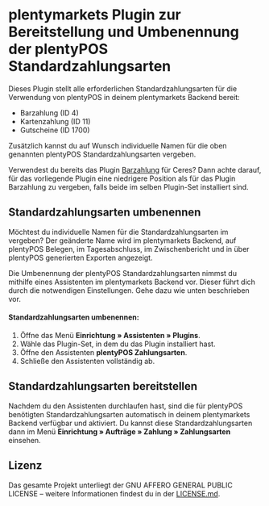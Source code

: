 # plentymarkets Plugin zur Bereitstellung und Umbenennung der plentyPOS Standardzahlungsarten

Dieses Plugin stellt alle erforderlichen Standardzahlungsarten für die Verwendung von plentyPOS in deinem plentymarkets Backend bereit:

* Barzahlung (ID 4)
* Kartenzahlung (ID 11)
* Gutscheine (ID 1700)

Zusätzlich kannst du auf Wunsch individuelle Namen für die oben genannten plentyPOS Standardzahlungsarten vergeben.

<div class="alert alert-warning" role="alert">
   Verwendest du bereits das Plugin <a href="https://marketplace.plentymarkets.com/payuponpickup_4757" target="_blank">Barzahlung</a> für Ceres? Dann achte darauf, für das vorliegende Plugin eine niedrigere Position als für das Plugin Barzahlung zu vergeben, falls beide im selben Plugin-Set installiert sind.
</div>

## Standardzahlungsarten umbenennen

Möchtest du individuelle Namen für die Standardzahlungsarten im vergeben? Der geänderte Name wird im plentymarkets Backend, auf plentyPOS Belegen, im Tagesabschluss, im Zwischenbericht und in über plentyPOS generierten Exporten angezeigt. 

Die Umbenennung der plentyPOS Standardzahlungsarten nimmst du mithilfe eines Assistenten im plentymarkets Backend vor. Dieser führt dich durch die notwendigen Einstellungen. Gehe dazu wie unten beschrieben vor.

#### Standardzahlungsarten umbenennen:

1. Öffne das Menü **Einrichtung » Assistenten » Plugins**.
2. Wähle das Plugin-Set, in dem du das Plugin installiert hast.
3. Öffne den Assistenten **plentyPOS Zahlungsarten**.
4. Schließe den Assistenten vollständig ab.

## Standardzahlungsarten bereitstellen

Nachdem du den Assistenten durchlaufen hast, sind die für plentyPOS benötigten Standardzahlungsarten automatisch in deinem plentymarkets Backend verfügbar und aktiviert. Du kannst diese Standardzahlungsarten dann im Menü **Einrichtung » Aufträge » Zahlung » Zahlungsarten** einsehen.

## Lizenz

Das gesamte Projekt unterliegt der GNU AFFERO GENERAL PUBLIC LICENSE  – weitere Informationen findest du in der [LICENSE.md](https://github.com/plentymarkets/plugin-pos-payment-method-renaming/blob/master/LICENSE.md).